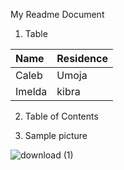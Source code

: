 My Readme Document


1. Table

|Name|Residence|
|:--|:--|
|Caleb|Umoja|
|Imelda|kibra|

2. Table of Contents

3. Sample picture

![download (1)](https://user-images.githubusercontent.com/91135152/135058853-e3381485-ffe8-4027-9bd1-3450a1855459.jpeg)
